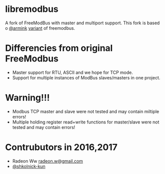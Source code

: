 # libremodbus

A fork of FreeModBus with master and multiport support.
This fork is based o [@armink](https://github.com/armink) [variant](https://github.com/armink/FreeModbus_Slave-Master-RTT-STM32) of freemodbus.

# Differencies from original FreeModbus
 * Master support for RTU, ASCII and we hope for TCP mode.
 * Support for multiple instances of ModBus slaves/masters in one project.


# Warning!!! 
 * Modbus TCP master and slave were not tested and may contain miltiple errors!
 * Multiple holding register read+write functions for master/slave were not tested and may contain errors!

# Contrubutors in 2016,2017

 * Radeon Ww <radeon.w@gmail.com>
 * [@shkolnick-kun](https://github.com/shkolnick-kun)



